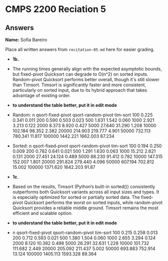 # CMPS 2200 Reciation 5
## Answers

**Name:** Sofia Bareiro


Place all written answers from `recitation-05.md` here for easier grading.







- **1b.**
- The running times generally align with the expected asymptotic bounds, but fixed-pivot Quicksort can degrade to O(n^2) on sorted inputs. Random-pivot Quicksort performs better overall, though it's still slower than Timsort. Timsort is significantly faster and more consistent, particularly on sorted input, due to its hybrid approach that takes advantage of existing order.
- **to understand the table better, put it in edit mode**
- Random:
n	  qsort-fixed-pivot	  qsort-random-pivot	tim-sort
100	      0.225	              0.341	         0.011
200	      0.590	              0.503	         0.023
500	      1.631	              1.542	         0.060
1000	    2.921	              3.213	         0.122
2000	    8.373	              8.920	         0.427
5000	    27.640	            31.290	       1.208
10000	    102.184	            98.352	       2.382
20000	    214.903	            219.777	       4.901
50000	    732.113	            780.341	       11.817
100000	  1442.221	          1662.003	     87.234 

- Sorted:
n	  qsort-fixed-pivot	  qsort-random-pivot	 tim-sort
100	     0.194	             0.250	          0.009
200    	 0.782	             0.641	          0.021
500	     1.291	             1.630	          0.063
1000	   15.212	             2.621	          0.131
2000	   27.451	             24.124	          0.489
5000	   88.230	             91.412	          0.782
10000	   147.315	           152.007	        1.801
20000    291.824	           279.440	        4.096
50000	   607.194	           702.812	        15.002
100000	 1371.620	           1642.203	        91.87




- **1c.**
- Based on the results, Timsort (Python’s built-in sorted()) consistently outperforms both Quicksort variants across all input sizes and types. It is especially optimized for sorted or partially sorted data. The fixed-pivot Quicksort performs the worst on sorted inputs, while random-pivot Quicksort provides a reliable middle ground. Timsort remains the most efficient and scalable option.
- **to understand the table better, put it in edit mode**
- n	qsort-fixed-pivot	qsort-random-pivot	tim-sort
100	     0.215	           0.258	         0.013
200	     0.712	           0.593	         0.021
500	     1.380	           1.504	         0.060
1000	   2.655	           3.294	         0.124
2000	   8.120	           10.382	         0.498
5000	   26.291	           32.631	         1.228
10000	   101.732	         111.682	       2.449
20000    205.092	         211.437	       5.002
50000	   693.883	         752.914	       13.124
100000	 1405.113	         1593.328	       89.364
